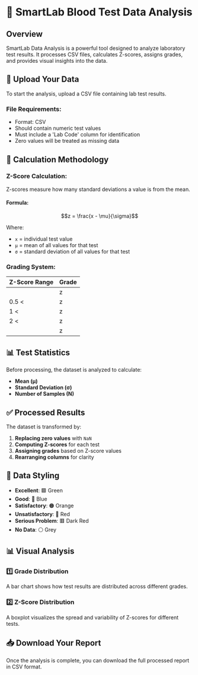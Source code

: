 # 🧪 SmartLab Blood Test Data Analysis

## Overview
SmartLab Data Analysis is a powerful tool designed to analyze laboratory test results. It processes CSV files, calculates Z-scores, assigns grades, and provides visual insights into the data.

## 📁 Upload Your Data
To start the analysis, upload a CSV file containing lab test results.

### **File Requirements:**
- Format: CSV
- Should contain numeric test values
- Must include a 'Lab Code' column for identification
- Zero values will be treated as missing data

## 🔬 Calculation Methodology
### **Z-Score Calculation:**
Z-scores measure how many standard deviations a value is from the mean.

#### **Formula:**
```math
z = \frac{x - \mu}{\sigma}
```
Where:
- `x` = individual test value
- `μ` = mean of all values for that test
- `σ` = standard deviation of all values for that test

### **Grading System:**
| Z-Score Range   | Grade            |
|----------------|----------------|
| |z| ≤ 0.5      | **Excellent**    |
| 0.5 < |z| ≤ 1  | **Good**         |
| 1 < |z| ≤ 2    | **Satisfactory** |
| 2 < |z| ≤ 3    | **Unsatisfactory** |
| |z| > 3        | **Serious problem** |

## 📊 Test Statistics
Before processing, the dataset is analyzed to calculate:
- **Mean (μ)**
- **Standard Deviation (σ)**
- **Number of Samples (N)**

## ✅ Processed Results
The dataset is transformed by:
1. **Replacing zero values** with `NaN`
2. **Computing Z-scores** for each test
3. **Assigning grades** based on Z-score values
4. **Rearranging columns** for clarity

## 🎨 Data Styling
- **Excellent**: 🟩 Green
- **Good**: 🔵 Blue
- **Satisfactory**: 🟠 Orange
- **Unsatisfactory**: 🔴 Red
- **Serious Problem**: 🟥 Dark Red
- **No Data**: ⚪ Grey

## 📊 Visual Analysis
### **1️⃣ Grade Distribution**
A bar chart shows how test results are distributed across different grades.

### **2️⃣ Z-Score Distribution**
A boxplot visualizes the spread and variability of Z-scores for different tests.

## 📥 Download Your Report
Once the analysis is complete, you can download the full processed report in CSV format.

